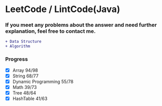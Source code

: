 LeetCode / LintCode(Java)
==========================
### If you meet any problems about the answer and need further explanation, feel free to contact me.
```diff
+ Data Structure
+ Algorithm
```
### Progress
- [x] Array 94/98
- [x] String 68/77
- [x] Dynamic Programming 55/78
- [x] Math 39/73
- [x] Tree 48/64
- [x] HashTable 41/63
